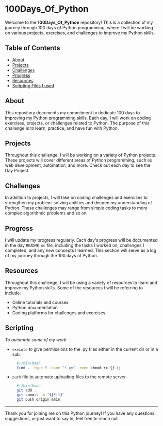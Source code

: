 # 100Days_Of_Python

Welcome to the **100Days_Of_Python** repository! This is a collection of my journey through 100 days of Python programming, where I will be working on various projects, exercises, and challenges to improve my Python skills.

## Table of Contents

- [About](#about)
- [Projects](#projects)
- [Challenges](#challenges)
- [Progress](#progress)
- [Resources](#resources)
- [Scripting Files I used](#scripting)

## About

This repository documents my commitment to dedicate 100 days to improving my Python programming skills. Each day, I will work on coding exercises, projects, or challenges related to Python. The purpose of this challenge is to learn, practice, and have fun with Python.

## Projects

Throughout this challenge, I will be working on a variety of Python projects. These projects will cover different areas of Python programming, such as web development, automation, and more. Check out each day to see the Day Project.

## Challenges

In addition to projects, I will take on coding challenges and exercises to strengthen my problem-solving abilities and deepen my understanding of Python. These challenges may range from simple coding tasks to more complex algorithmic problems and so on.

## Progress

I will update my progress regularly. Each day's progress will be documented in the day `README.md` file, including the tasks I worked on, challenges I completed, and any new concepts I learned. This section will serve as a log of my journey through the 100 days of Python.

## Resources

Throughout this challenge, I will be using a variety of resources to learn and improve my Python skills. Some of the resources I will be referring to include:

- Online tutorials and courses
- Python documentation
- Coding platforms for challenges and exercises

## Scripting

*To automate some of my work*

- `execute` to give permissions to the .py files either in the current dir or in a sub.
    ``` bash
      #!/bin/bash
      find . -type f -name "*.py" -exec chmod +x {} \;    
    ```
    
- `push` file to automate uploading files to the remote server.
    ``` bash
      #!/bin/bash
      git add .
      git commit -m "${*:1}"
      git push origin main
    ```
---

Thank you for joining me on this Python journey! If you have any questions, suggestions, or just want to say hi, feel free to reach out.

